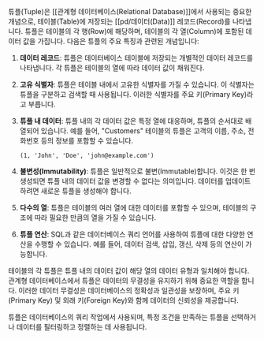 튜플(Tuple)은 [[관계형 데이터베이스(Relational Database)]]에서 사용되는 중요한 개념으로, 테이블(Table)에 저장되는 [[pd/데이터(Data)]] 레코드(Record)를 나타냅니다. 튜플은 테이블의 각 행(Row)에 해당하며, 테이블의 각 열(Column)에 포함된 데이터 값을 가집니다. 다음은 튜플의 주요 특징과 관련된 개념입니다:

1. **데이터 레코드**: 튜플은 데이터베이스 테이블에 저장되는 개별적인 데이터 레코드를 나타냅니다. 각 튜플은 테이블의 열에 따라 데이터 값이 채워진다.

2. **고유 식별자**: 튜플은 테이블 내에서 고유한 식별자를 가질 수 있습니다. 이 식별자는 튜플을 구분하고 검색할 때 사용됩니다. 이러한 식별자를 주요 키(Primary Key)라고 부릅니다.

3. **튜플 내 데이터**: 튜플 내의 각 데이터 값은 특정 열에 대응하며, 튜플의 순서대로 배열되어 있습니다. 예를 들어, "Customers" 테이블의 튜플은 고객의 이름, 주소, 전화번호 등의 정보를 포함할 수 있습니다.

   ```
   (1, 'John', 'Doe', 'john@example.com')
   ```

4. **불변성(Immutability)**: 튜플은 일반적으로 불변(Immutable)합니다. 이것은 한 번 생성되면 튜플 내의 데이터 값을 변경할 수 없다는 의미입니다. 데이터를 업데이트하려면 새로운 튜플을 생성해야 합니다.

5. **다수의 열**: 튜플은 테이블의 여러 열에 대한 데이터를 포함할 수 있으며, 테이블의 구조에 따라 필요한 만큼의 열을 가질 수 있습니다.

6. **튜플 연산**: SQL과 같은 데이터베이스 쿼리 언어를 사용하여 튜플에 대한 다양한 연산을 수행할 수 있습니다. 예를 들어, 데이터 검색, 삽입, 갱신, 삭제 등의 연산이 가능합니다.

테이블의 각 튜플은 튜플 내의 데이터 값이 해당 열의 데이터 유형과 일치해야 합니다. 관계형 데이터베이스에서 튜플은 데이터의 무결성을 유지하기 위해 중요한 역할을 합니다. 이러한 데이터 무결성은 데이터베이스의 정확성과 일관성을 보장하며, 주요 키(Primary Key) 및 외래 키(Foreign Key)와 함께 데이터의 신뢰성을 제공합니다.

튜플은 데이터베이스의 쿼리 작업에서 사용되며, 특정 조건을 만족하는 튜플을 선택하거나 데이터를 필터링하고 정렬하는 데 사용됩니다.
